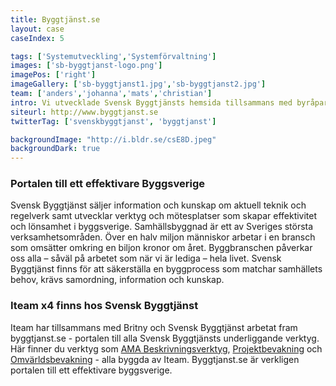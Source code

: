 ```yaml
---
title: Byggtjänst.se
layout: case
caseIndex: 5

tags: ['Systemutveckling','Systemförvaltning']
images: ['sb-byggtjanst-logo.png']
imagePos: ['right']
imageGallery: ['sb-byggtjanst1.jpg','sb-byggtjanst2.jpg']
team: ['anders','johanna','mats','christian']
intro: Vi utvecklade Svensk Byggtjänsts hemsida tillsammans med byråpartnern Britny.
siteurl: http://www.byggtjanst.se
twitterTag: ['svenskbyggtjanst', 'byggtjanst']

backgroundImage: "http://i.bldr.se/csE8D.jpeg"
backgroundDark: true
---
```


### Portalen till ett effektivare Byggsverige
Svensk Byggtjänst säljer information och kunskap om aktuell teknik och regelverk samt utvecklar verktyg och mötesplatser som skapar effektivitet och lönsamhet i byggsverige. Samhällsbyggnad är ett av Sveriges största verksamhetsområden. Över en halv miljon människor arbetar i en bransch som omsätter omkring en biljon kronor om året. Byggbranschen påverkar oss alla – såväl på arbetet som när vi är lediga – hela livet. Svensk Byggtjänst finns för att säkerställa en byggprocess som matchar samhällets behov, krävs samordning, information och kunskap.

### Iteam x4 finns hos Svensk Byggtjänst
Iteam har tillsammans med Britny och Svensk Byggtjänst arbetat fram byggtjanst.se - portalen till alla Svensk Byggtjänsts underliggande verktyg. Här finner du verktyg som [AMA Beskrivningsverktyg](amabv), [Projektbevakning](projektbevakning) och [Omvärldsbevakning](omvarldsbevakning) - alla byggda av Iteam. Byggtjanst.se är verkligen portalen till ett effektivare byggsverige.